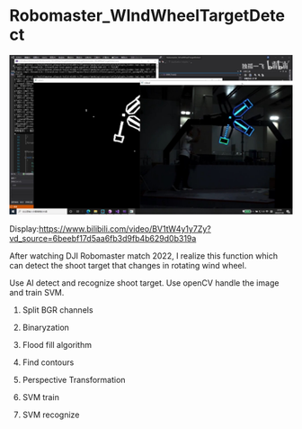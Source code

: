 # Robomaster_WIndWheelTargetDetect

![](windtarget.jpg)

Display:https://www.bilibili.com/video/BV1tW4y1y7Zy?vd_source=6beebf17d5aa6fb3d9fb4b629d0b319a

After watching DJI Robomaster match 2022, I realize this function which can detect the shoot target that changes in rotating wind wheel.

Use AI detect and recognize shoot target. Use openCV handle the image and train SVM.

1. Split BGR channels

2. Binaryzation

3. Flood fill algorithm

3. Find contours

5. Perspective Transformation

4. SVM train

5. SVM recognize
